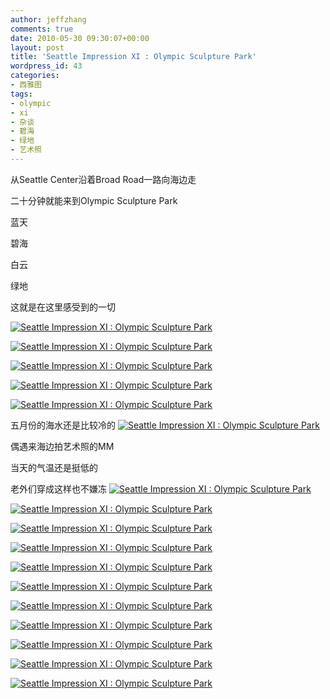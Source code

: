 ```yaml
---
author: jeffzhang
comments: true
date: 2010-05-30 09:30:07+00:00
layout: post
title: 'Seattle Impression XI : Olympic Sculpture Park'
wordpress_id: 43
categories:
- 西雅图
tags:
- olympic
- xi
- 杂谈
- 碧海
- 绿地
- 艺术照
---
```


从Seattle Center沿着Broad Road一路向海边走

二十分钟就能来到Olympic Sculpture Park

蓝天

碧海

白云

绿地

这就是在这里感受到的一切

[![Seattle Impression XI : Olympic Sculpture Park](http://simg.sinajs.cn/blog7style/images/common/sg_trans.gif)](http://photo.blog.sina.com.cn/showpic.html#blogid=57f943110100j2es&url=http://static2.photo.sina.com.cn/orignal/57f94311g87cc6a2c47c1)

 [![Seattle Impression XI : Olympic Sculpture Park](http://simg.sinajs.cn/blog7style/images/common/sg_trans.gif)](http://photo.blog.sina.com.cn/showpic.html#blogid=57f943110100j2es&url=http://static11.photo.sina.com.cn/orignal/57f94311g87cc69ef2a8a)

 [](http://photo.blog.sina.com.cn/showpic.html#blogid=57f943110100j2es&url=http://static12.photo.sina.com.cn/orignal/57f94311g87cc6a0dc02b)[![Seattle Impression XI : Olympic Sculpture Park](http://simg.sinajs.cn/blog7style/images/common/sg_trans.gif)](http://photo.blog.sina.com.cn/showpic.html#blogid=57f943110100j2es&url=http://static12.photo.sina.com.cn/orignal/57f94311g87cc76dcff3b)

 [![Seattle Impression XI : Olympic Sculpture Park](http://simg.sinajs.cn/blog7style/images/common/sg_trans.gif)](http://photo.blog.sina.com.cn/showpic.html#blogid=57f943110100j2es&url=http://static9.photo.sina.com.cn/orignal/57f94311g87cc6a4abc38)

 [![Seattle Impression XI : Olympic Sculpture Park](http://simg.sinajs.cn/blog7style/images/common/sg_trans.gif)](http://photo.blog.sina.com.cn/showpic.html#blogid=57f943110100j2es&url=http://static12.photo.sina.com.cn/orignal/57f94311g87cc6a69511b)


五月份的海水还是比较冷的
 [![Seattle Impression XI : Olympic Sculpture Park](http://simg.sinajs.cn/blog7style/images/common/sg_trans.gif)](http://photo.blog.sina.com.cn/showpic.html#blogid=57f943110100j2es&url=http://static6.photo.sina.com.cn/orignal/57f94311g87cc6a9708f5)


偶遇来海边拍艺术照的MM

当天的气温还是挺低的

老外们穿成这样也不嫌冻
 [![Seattle Impression XI : Olympic Sculpture Park](http://simg.sinajs.cn/blog7style/images/common/sg_trans.gif)](http://photo.blog.sina.com.cn/showpic.html#blogid=57f943110100j2es&url=http://static1.photo.sina.com.cn/orignal/57f94311g87cc6ab5a120)

 [![Seattle Impression XI : Olympic Sculpture Park](http://simg.sinajs.cn/blog7style/images/common/sg_trans.gif)](http://photo.blog.sina.com.cn/showpic.html#blogid=57f943110100j2es&url=http://static10.photo.sina.com.cn/orignal/57f94311g87cc6ad41f99)

 [![Seattle Impression XI : Olympic Sculpture Park](http://simg.sinajs.cn/blog7style/images/common/sg_trans.gif)](http://photo.blog.sina.com.cn/showpic.html#blogid=57f943110100j2es&url=http://static4.photo.sina.com.cn/orignal/57f94311g87cc6af29143)

 [![Seattle Impression XI : Olympic Sculpture Park](http://simg.sinajs.cn/blog7style/images/common/sg_trans.gif)](http://photo.blog.sina.com.cn/showpic.html#blogid=57f943110100j2es&url=http://static16.photo.sina.com.cn/orignal/57f94311g87cc6b1123cf)

 [![Seattle Impression XI : Olympic Sculpture Park](http://simg.sinajs.cn/blog7style/images/common/sg_trans.gif)](http://photo.blog.sina.com.cn/showpic.html#blogid=57f943110100j2es&url=http://static16.photo.sina.com.cn/orignal/57f94311g87cc6b2f9acf)

 [![Seattle Impression XI : Olympic Sculpture Park](http://simg.sinajs.cn/blog7style/images/common/sg_trans.gif)](http://photo.blog.sina.com.cn/showpic.html#blogid=57f943110100j2es&url=http://static11.photo.sina.com.cn/orignal/57f94311g87cc6b9a67ba)

 [![Seattle Impression XI : Olympic Sculpture Park](http://simg.sinajs.cn/blog7style/images/common/sg_trans.gif)](http://photo.blog.sina.com.cn/showpic.html#blogid=57f943110100j2es&url=http://static14.photo.sina.com.cn/orignal/57f94311g87cc6bd78f9d)

 [![Seattle Impression XI : Olympic Sculpture Park](http://simg.sinajs.cn/blog7style/images/common/sg_trans.gif)](http://photo.blog.sina.com.cn/showpic.html#blogid=57f943110100j2es&url=http://static9.photo.sina.com.cn/orignal/57f94311g87cc6c054948)

 [](http://photo.blog.sina.com.cn/showpic.html#blogid=57f943110100j2es&url=http://static16.photo.sina.com.cn/orignal/57f94311g87cc6c32feaf)[![Seattle Impression XI : Olympic Sculpture Park](http://simg.sinajs.cn/blog7style/images/common/sg_trans.gif)](http://photo.blog.sina.com.cn/showpic.html#blogid=57f943110100j2es&url=http://static7.photo.sina.com.cn/orignal/57f94311g87cc79db0956)

 [![Seattle Impression XI : Olympic Sculpture Park](http://simg.sinajs.cn/blog7style/images/common/sg_trans.gif)](http://photo.blog.sina.com.cn/showpic.html#blogid=57f943110100j2es&url=http://static15.photo.sina.com.cn/orignal/57f94311g87cc6c60d2de)

 [![Seattle Impression XI : Olympic Sculpture Park](http://simg.sinajs.cn/blog7style/images/common/sg_trans.gif)](http://photo.blog.sina.com.cn/showpic.html#blogid=57f943110100j2es&url=http://static4.photo.sina.com.cn/orignal/57f94311g87cc6c7f4ca3)



